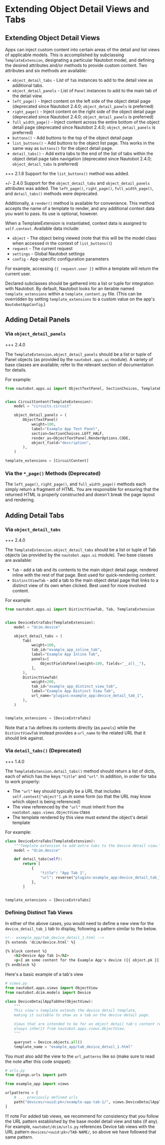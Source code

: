 # Extending Object Detail Views and Tabs

## Extending Object Detail Views

Apps can inject custom content into certain areas of the detail and list views of applicable models. This is accomplished by subclassing `TemplateExtension`, designating a particular Nautobot model, and defining the desired attributes and/or methods to provide custom content. Two attributes and six methods are available:

* `object_detail_tabs` - List of `Tab` instances to add to the detail view as additional tabs.
* `object_detail_panels` - List of `Panel` instances to add to the main tab of the detail view.
* `left_page()` - Inject content on the left side of the object detail page (deprecated since Nautobot 2.4.0; `object_detail_panels` is preferred)
* `right_page()` - Inject content on the right side of the object detail page (deprecated since Nautobot 2.4.0; `object_detail_panels` is preferred)
* `full_width_page()` - Inject content across the entire bottom of the object detail page (deprecated since Nautobot 2.4.0; `object_detail_panels` is preferred)
* `buttons()` - Add buttons to the top of the object detail page
* `list_buttons()` - Add buttons to the object list page. This works in the same way as `buttons()` for the object detail page.
* `detail_tabs()` - Add extra tabs to the end of the list of tabs within the object detail page tabs navigation (deprecated since Nautobot 2.4.0; `object_detail_tabs` is preferred)

+++ 2.1.8
    Support for the `list_buttons()` method was added.

+/- 2.4.0
    Support for the `object_detail_tabs` and `object_detail_panels` attributes was added. The `left_page()`, `right_page()`, `full_width_page()`, and `detail_tabs()` methods were deprecated.

Additionally, a `render()` method is available for convenience. This method accepts the name of a template to render, and any additional context data you want to pass. Its use is optional, however.

When a TemplateExtension is instantiated, context data is assigned to `self.context`. Available data include:

* `object` - The object being viewed (note that this will be the model class when accessed in the context of `list_buttons()`)
* `request` - The current request
* `settings` - Global Nautobot settings
* `config` - App-specific configuration parameters

For example, accessing `{{ request.user }}` within a template will return the current user.

Declared subclasses should be gathered into a list or tuple for integration with Nautobot. By default, Nautobot looks for an iterable named `template_extensions` within a `template_content.py` file. (This can be overridden by setting `template_extensions` to a custom value on the app's `NautobotAppConfig`.)

## Adding Detail Panels

### Via `object_detail_panels`

+++ 2.4.0

The `TemplateExtension.object_detail_panels` should be a list or tuple of Panel objects (as provided by the `nautobot.apps.ui` module). A variety of base classes are available; refer to the relevant section of documentation for details.

For example:

```python
from nautobot.apps.ui import ObjectTextPanel, SectionChoices, TemplateExtension


class CircuitContent(TemplateExtension):
    model = "circuits.circuit"

    object_detail_panels = (
        ObjectTextPanel(
            weight=100,
            label="Example App Text Panel",
            section=SectionChoices.LEFT_HALF,
            render_as=ObjectTextPanel.RenderOptions.CODE,
            object_field="description",
        ),
    )

template_extensions = [CircuitContent]
```

### Via the `*_page()` Methods (Deprecated)

The `left_page()`, `right_page()`, and `full_width_page()` methods each simply return a fragment of HTML. You are responsible for ensuring that the returned HTML is properly constructed and doesn't break the page layout and rendering.

## Adding Detail Tabs

### Via `object_detail_tabs`

+++ 2.4.0

The `TemplateExtension.object_detail_tabs` should be a list or tuple of Tab objects (as provided by the `nautobot.apps.ui` module). Two base classes are available:

- `Tab` - add a tab and its contents to the main object detail page, rendered inline with the rest of that page. Best used for quick-rendering content.
- `DistinctViewTab` - add a tab to the main object detail page that links to a distinct view of its own when clicked. Best used for more involved content.

For example:

```python
from nautobot.apps.ui import DistinctViewTab, Tab, TemplateExtension


class DeviceExtraTabs(TemplateExtension):
    model = "dcim.device"

    object_detail_tabs = (
        Tab(
            weight=100,
            tab_id="example_app_inline_tab",
            label="Example App Inline Tab",
            panels=[
                ObjectFieldsPanel(weight=100, fields="__all__"),
            ],
        ),
        DistinctViewTab(
            weight=200,
            tab_id="example_app_distinct_view_tab",
            label="Example App Distinct View Tab",
            url_name="plugins:example_app:device_detail_tab_1",
        ),
    )


template_extensions = [DeviceExtraTabs]
```

Note that a `Tab` defines its contents directly (as `panels`) while the `DistinctViewTab` instead provides a `url_name` to the related URL that it should link against.

### Via `detail_tabs()` (Deprecated)

+++ 1.4.0

The `TemplateExtension.detail_tabs()` method should return a list of dicts, each of which has the keys `"title"` and `"url"`. In addition, in order for tabs to work properly:

* The `"url"` key should typically be a URL that includes `self.context["object"].pk` in some form (so that the URL may know which object is being referenced)
* The view referenced by the `"url"` must inherit from the `nautobot.apps.views.ObjectView` class
* The template rendered by this view must extend the object's detail template

For example:

```python
class DeviceExtraTabs(TemplateExtension):
    """Template extension to add extra tabs to the Device detail view."""
    model = "dcim.device"

    def detail_tabs(self):
        return [
            {
                "title": "App Tab 1",
                "url": reverse("plugins:example_app:device_detail_tab_1", kwargs={"pk": self.context["object"].pk}),
            },
        ]


template_extensions = [DeviceExtraTabs]
```

### Defining Distinct Tab Views

In either of the above cases, you would need to define a new view for the `device_detail_tab_1` tab to display, following a pattern similar to the below.

```html
<!-- example_app/tab_device_detail_1.html -->
{% extends 'dcim/device.html' %}

{% block content %}
    <h2>Device App Tab 1</h2>
    <p>I am some content for the Example App's device ({{ object.pk }}) detail tab 1.</p>
{% endblock %}
```

Here's a basic example of a tab's view

```python
# views.py
from nautobot.apps.views import ObjectView
from nautobot.dcim.models import Device

class DeviceDetailAppTabOne(ObjectView):
    """
    This view's template extends the device detail template,
    making it suitable to show as a tab on the device detail page.

    Views that are intended to be for an object detail tab's content rendering must
    always inherit from nautobot.apps.views.ObjectView.
    """

    queryset = Device.objects.all()
    template_name = "example_app/tab_device_detail_1.html"
```

You must also add the view to the `url_patterns` like so (make sure to read the note after this code snippet):

```python
# urls.py
from django.urls import path

from example_app import views

urlpatterns = [
    # ... previously defined urls
    path("devices/<uuid:pk>/example-app-tab-1/", views.DeviceDetailAppTabOne.as_view(), name="device_detail_tab_1"),
]
```

!!! note
    For added tab views, we recommend for consistency that you follow the URL pattern established by the base model detail view and tabs (if any). For example, `nautobot/dcim/urls.py` references Device tab views with the URL pattern `devices/<uuid:pk>/TAB-NAME/`, so above we have followed that same pattern.
